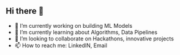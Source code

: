## Hi there 👋

- 🔭 I’m currently working on building ML Models
- 🌱 I’m currently learning about Algorithms, Data Pipelines
- 👯 I’m looking to collaborate on Hackathons, innovative projects
- 📫 How to reach me: LinkedIN, Email
  
<!--
**ZarifTashdeed/zariftashdeed** is a ✨ _special_ ✨ repository because its `README.md` (this file) appears on your GitHub profile.

Here are some ideas to get you started:

- 🔭 I’m currently working on ...
- 🌱 I’m currently learning ...
- 👯 I’m looking to collaborate on ...
- 🤔 I’m looking for help with ...
- 💬 Ask me about ...
- 📫 How to reach me: ...
- 😄 Pronouns: ...
- ⚡ Fun fact: ...
-->

